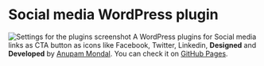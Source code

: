 # Social media WordPress plugin
![Settings for the plugins screenshot](https://anupammo.github.io/zodiac/know_your_zodiac_sign_free_by_anupam_mondal.png)
A WordPress plugins for Social media links as CTA button as icons like Facebook, Twitter, Linkedin, **Designed** and **Developed** by [Anupam Mondal](https://anupammondal.in/). You can check it on [GitHub Pages](https://github.com/anupammo/ciwebgroup-plugin).
